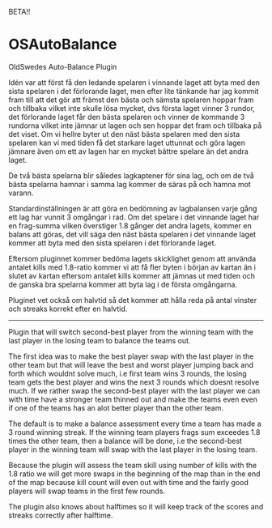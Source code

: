 BETA!!

# OSAutoBalance
OldSwedes Auto-Balance Plugin

Idén var att först få den ledande spelaren i vinnande laget att byta med den sista spelaren i det förlorande laget, men efter lite tänkande har jag kommit fram till att det gör att främst den bästa och sämsta spelaren hoppar fram och tillbaka vilket inte skulle lösa mycket, dvs första laget vinner 3 rundor, det förlorande laget får den bästa spelaren och vinner de kommande 3 rundorna vilket inte jämnar ut lagen och sen hoppar det fram och tillbaka på det viset. Om vi hellre byter ut den näst bästa spelaren med den sista spelaren kan vi med tiden få det starkare laget uttunnat och göra lagen jämnare även om ett av lagen har en mycket bättre spelare än det andra laget. 

De två bästa spelarna blir således lagkaptener för sina lag, och om de två bästa spelarna hamnar i samma lag kommer de säras på och hamna mot varann.

Standardinställningen är att göra en bedömning av lagbalansen varje gång ett lag har vunnit 3 omgångar i rad.
Om det spelare i det vinnande laget har en frag-summa vilken överstiger 1.8 gånger det andra lagets, kommer en balans att göras, det vill säga den näst bästa spelaren i det vinnande laget kommer att byta med den sista spelaren i det förlorande laget.

Eftersom pluginnet kommer bedöma lagets skicklighet genom att använda antalet kills med 1.8-ratio kommer vi att få fler byten i början av kartan än i slutet av kartan eftersom antalet kills kommer att jämnas ut med tiden och de ganska bra spelarna kommer att byta lag i de första omgångarna.

Pluginet vet också om halvtid så det kommer att hålla reda på antal vinster och streaks korrekt efter en halvtid.


----------------
Plugin that will switch second-best player from the winning team with the last player in the losing team to balance the teams out. 

The first idea was to make the best player swap with the last player in the other team but that will leave the best and worst player jumping back and forth which wouldnt solve much, i.e first team wins 3 rounds, the losing team gets the best player and wins the next 3 rounds which doesnt resolve much. If we rather swap the second-best player with the last player we can with time have a stronger team thinned out and make the teams even even if one of the teams has an alot better player than the other team.

The default is to make a balance assessment every time a team has made a 3 round winning streak.
If the winning team players frags sum exceedes 1.8 times the other team, then a balance will be done, i.e the second-best player in the winning team will swap with the last player in the losing team.

Because the plugin will assess the team skill using number of kills with the 1.8 ratio we will get more swaps in the beginning of the map than in the end of the map because kill count will even out with time and the fairly good players will swap teams in the first few rounds.

The plugin also knows about halftimes so it will keep track of the scores and streaks correctly after halftime.

